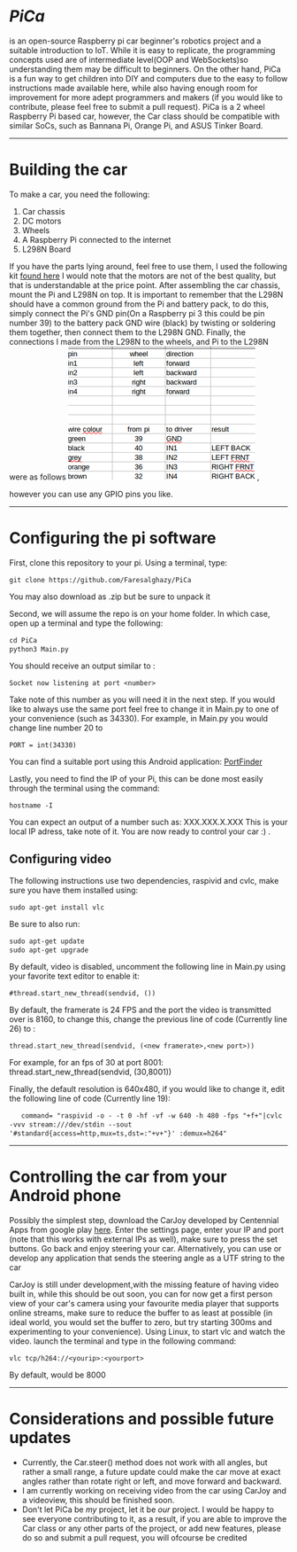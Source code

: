 	

# *PiCa*

 is an open-source Raspberry pi car beginner's robotics project and a suitable introduction to IoT. While it is easy to replicate, the programming concepts used are of intermediate level(OOP and WebSockets)so understanding them may be difficult to beginners. On the other hand, PiCa is a fun way to get children into DIY and computers due to the easy to follow instructions made available here, while also having enough room for improvement for more adept programmers and makers (if you would like to contribute, please feel free to submit a pull request). PiCa is a 2 wheel Raspberry Pi based car, however, the Car class should be compatible with similar SoCs, such as Bannana Pi, Orange Pi, and ASUS Tinker Board.


----------


# Building the car
To make a car, you need the following:
 1. Car chassis
 2. DC motors
 3. Wheels
 4. A Raspberry Pi connected to the internet
 5. L298N Board

 If you have the parts lying around, feel free to use them, I used the following kit [found here](http://a.co/eoH4D1q) I would note that the motors are not of the best quality, but that is understandable at the price point.
After assembling the car chassis, mount the Pi and L298N on top. It is important to remember that the L298N should have a common ground from the Pi and battery pack, to do this, simply connect the Pi's GND pin(On a Raspberry pi 3 this could be pin number 39) to the battery pack GND wire (black) by twisting or soldering them together, then connect them to the L298N GND. Finally, the connections I made from the L298N to the wheels, and Pi to the L298N were as follows
![](https://github.com/Faresalghazy/PiCa/blob/master/pinout.png "pinout") , 











however you can use any GPIO pins you like.


----------


# Configuring the pi software
First, clone this repository to your pi.  Using a terminal, type:

    git clone https://github.com/Faresalghazy/PiCa

You may also download as .zip but be sure to unpack it

Second, we will assume the repo is on your home folder. In which case, open up a terminal and type the following:

    cd PiCa
    python3 Main.py

You should receive an output similar to :

    Socket now listening at port <number> 
Take note of this number as you will need it in the next step. If you would like to always use the same port feel free to change it in Main.py to one of your convenience (such as 34330).
For example, in Main.py you would change line number 20 to

    PORT = int(34330) 
You can find a suitable port using this Android application: [PortFinder](https://play.google.com/store/apps/details?id=com.centennialapps.portfinder&hl=en)

Lastly, you need to find the IP of your Pi, this can be done most easily through the terminal using the command:

    hostname -I
 You can expect an output of a number such as:
  XXX.XXX.X.XXX
This is your local IP adress, take note of it.
You are now ready to control your car :) .

## Configuring video

The following instructions use two dependencies, raspivid and cvlc, make sure you have them installed using:

    sudo apt-get install vlc

Be sure to also run:

    sudo apt-get update
    sudo apt-get upgrade

By default, video is disabled, uncomment the following line in Main.py using your favorite text editor to enable it:

    #thread.start_new_thread(sendvid, ())

By default, the framerate is 24 FPS and the port the video is transmitted over is 8160, to change this, change the previous line of code  (Currently line 26) to :

    thread.start_new_thread(sendvid, (<new framerate>,<new port>))

 For example, for an fps of 30 at port 8001:
    thread.start_new_thread(sendvid, (30,8001))

Finally, the default resolution is 640x480, if you would like to change it, edit the following line of code (Currently line 19):

       command= "raspivid -o - -t 0 -hf -vf -w 640 -h 480 -fps "+f+"|cvlc -vvv stream:///dev/stdin --sout '#standard{access=http,mux=ts,dst=:"+v+"}' :demux=h264"
	
----------
# Controlling the car from your Android phone
Possibly the simplest step, download the CarJoy developed by Centennial Apps from google play [here](https://play.google.com/store/apps/details?id=centennialapps.fares.carcontroller&hl=en). Enter the settings page, enter your IP and port  (note that this works with external IPs as well), make sure to press the set buttons. Go back and enjoy steering your car. Alternatively, you can use or develop any application that sends the steering angle as a UTF string to the car

CarJoy is still under development,with the missing feature of having video built in, while this should be out soon, you can for now get a first person view of your car's camera using your favourite media player that supports online streams, make sure to reduce the buffer to as least at possible (in ideal world, you would set the buffer to zero, but try starting 300ms and experimenting to your convenience). Using Linux, to start vlc and watch the video. launch the terminal and type in the following command:
	

    vlc tcp/h264://<yourip>:<yourport>

By default, <yourport> would be 8000

----------

# Considerations and possible future updates

 - Currently, the Car.steer() method does not work with all angles, but rather a small range, a future update could make the car move at exact angles rather than rotate right or left, and move forward and backward.
 - I am currently working on receiving video from the car using CarJoy and a videoview, this should be finished soon.
 -  Don't let PiCa be *my* project, let it be *our* project. I would be happy to see everyone contributing to it, as a result, if you are able to improve the Car class or any other parts of the project, or add new features, please do so and submit a pull request, you will ofcourse be credited

<!--stackedit_data:
eyJoaXN0b3J5IjpbMTgyODIyMzgxN119
-->
<!--stackedit_data:
eyJoaXN0b3J5IjpbMjAyODk0NTM5MV19
-->
<!--stackedit_data:
eyJoaXN0b3J5IjpbMTQzNTcxODU0XX0=
-->
<!--stackedit_data:
eyJoaXN0b3J5IjpbMTAwMTY3NjA5NV19
-->

<!--stackedit_data:
eyJoaXN0b3J5IjpbLTIwMzYxNTk4NDZdfQ==
-->